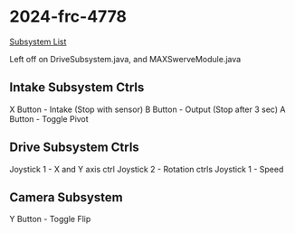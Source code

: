 # 2024-frc-4778

[Subsystem List](https://paste-bin.us/paste/65bd89e0e0b30/)

Left off on DriveSubsystem.java, and MAXSwerveModule.java

## Intake Subsystem Ctrls
X Button - Intake (Stop with sensor)
B Button - Output (Stop after 3 sec)
A Button - Toggle Pivot

## Drive Subsystem Ctrls
Joystick 1 - X and Y axis ctrl
Joystick 2 - Rotation ctrls
Joystick 1 - Speed

## Camera Subsystem
Y Button - Toggle Flip